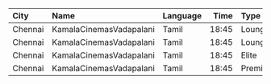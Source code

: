 | City    | Name                    | Language |  Time | Type    | Price | Capacity | Booked |
| :------ | :---------------------- | :------- | ----: | :------ | ----: | -------: | -----: |
| Chennai | KamalaCinemasVadapalani | Tamil    | 18:45 | Lounge1 |  153₹ |       17 |      0 |
| Chennai | KamalaCinemasVadapalani | Tamil    | 18:45 | Lounge2 |  153₹ |       17 |      0 |
| Chennai | KamalaCinemasVadapalani | Tamil    | 18:45 | Elite   |  118₹ |      294 |    141 |
| Chennai | KamalaCinemasVadapalani | Tamil    | 18:45 | Premium |   60₹ |        5 |      1 |